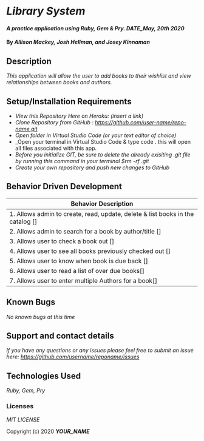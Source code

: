 # _Library System_

#### _A practice application using Ruby, Gem & Pry. DATE_May, 20th 2020_

#### By _**Allison Mackey, Josh Hellman, and Josey Kinnaman**_

## Description

_This application will allow the user to add books to their wishlist and view relationships between books and authors._ 

## Setup/Installation Requirements

* _View this Repository Here on Heroku: (insert a link)_
* _Clone Repository from GitHub :  https://github.com/user-name/repo-name.git_
* _Open folder in Virtual Studio Code (or your text editor of choice)_
* _Open your terminal in Virtual Studio Code & type code . this will open all files associated with this app. 
* _Before you initialize GIT, be sure to delete the already exisiting .git file by running this command in your terminal $rm -rf .git_
* _Create your own repository and push new changes to GitHub_

## Behavior Driven Development 


|   Behavior Description        |
|-------------------------------|
| 1.  Allows admin to create, read, update, delete & list books in the catalog []| 
| 2.  Allows admin to search for a book by author/title []|
| 3.  Allows user to check a book out []|
| 4.  Allows user to see all books previously checked out []|
| 5.  Allows user to know when book is due back []|
| 6.  Allows user to read a list of over due books[]|
| 7.  Allows user to enter multiple Authors for a book[]|


## Known Bugs

_No known bugs at this time_

## Support and contact details

_If you have any questions or any issues please feel free to submit an issue here: https://github.com/username/reponame/issues_

## Technologies Used

_Ruby, Gem, Pry_ 


### Licenses
*MIT LICENSE*

Copyright (c) 2020 **_YOUR_NAME_**